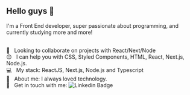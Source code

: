 ## Hello guys 👋
I'm a Front End developer, super passionate about programming, and currently studying more and more!

 <br/> :purple_heart: &nbsp; Looking to collaborate on projects with React/Next/Node
 <br/> :blush: &nbsp; I can help you with CSS, Styled Components, HTML, React, Next.js, Node.js.
 <br/> :computer: &nbsp; My stack: ReactJS, Next.js, Node.js and Typescript
 <br/> 💬  &nbsp; About me: I always loved technology.
 <br/> :email: &nbsp; Get in touch with me: ![Linkedin Badge](https://www.linkedin.com/in/matheus-bueno-queiroz/)
